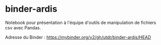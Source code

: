 # binder-ardis
Notebook pour présentation à l'équipe d'outils de manipulation de fichiers csv avec Pandas.

Adresse du Binder : https://mybinder.org/v2/gh/utdr/binder-ardis/HEAD
